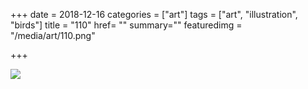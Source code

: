 +++
date = 2018-12-16
categories = ["art"]
tags = ["art", "illustration", "birds"]
title = "110"
href= ""
summary=""
featuredimg = "/media/art/110.png"

+++

<img src="/media/art/110.png" />
